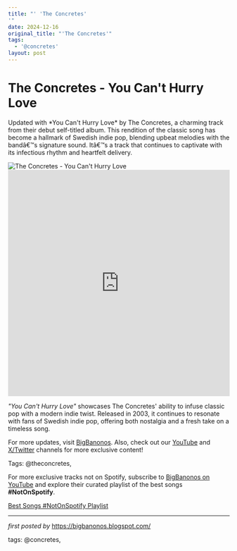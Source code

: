```yaml
---
title: "' 'The Concretes'
'"
date: 2024-12-16
original_title: "'The Concretes'"
tags:
  - '@concretes'
layout: post
---
```

<!-- Title of the Post -->
<h1 >The Concretes - You Can't Hurry Love</h1> <!-- Introductory Text -->
<p >Updated with *You Can't Hurry Love* by The Concretes, a charming track from their debut self-titled album. This rendition of the classic song has become a hallmark of Swedish indie pop, blending upbeat melodies with the bandâ€™s signature sound. Itâ€™s a track that continues to captivate with its infectious rhythm and heartfelt delivery.</p> <!-- Featured Image -->
<div > <img src="https://lastfm.freetls.fastly.net/i/u/ar0/23cb127f235743ffae6e63265e93bead.jpg" alt="The Concretes - You Can't Hurry Love" />
</div> <!-- YouTube Video Embed -->
<div > <iframe width="100%" height="514" src="https://www.youtube.com/embed/dw8y8uDrgR4" title="The Concretes - You Can't Hurry Love (Official Video)" frameborder="0" allow="accelerometer; autoplay; clipboard-write; encrypted-media; gyroscope; picture-in-picture; web-share" referrerpolicy="strict-origin-when-cross-origin" allowfullscreen></iframe>
</div> <!-- Song Information -->
<div > <p><em>"You Can't Hurry Love"</em> showcases The Concretes' ability to infuse classic pop with a modern indie twist. Released in 2003, it continues to resonate with fans of Swedish indie pop, offering both nostalgia and a fresh take on a timeless song.</p>
</div> <!-- Footer Links -->
<div > <p>For more updates, visit <a href="https://bigbanonos.blogspot.com/" target="_blank">BigBanonos</a>. Also, check out our <a href="https://www.youtube.com/@BigBanonos" target="_blank">YouTube</a> and <a href="https://x.com/bigbanonos" target="_blank">X/Twitter</a> channels for more exclusive content!</p>
</div> <!-- Tags -->
<p >Tags: @theconcretes,</p>


<!--Subscribe and Playlist Links-->
<div>
    <p>For more exclusive tracks not on Spotify, subscribe to <a href="https://www.youtube.com/@BigBanonos" target="_blank">BigBanonos on YouTube</a> and explore their curated playlist of the best songs <strong>#NotOnSpotify</strong>.</p>
    <p><a href="https://www.youtube.com/playlist?list=PLtuNtuTatqI0kFahUCbtbfenC_ET5O_tr" target="_blank">Best Songs #NotOnSpotify Playlist<br /></a></p></div>

<hr />

<p><em>first posted by</em> <a href="https://bigbanonos.blogspot.com/" rel="noopener" target="_new">https://bigbanonos.blogspot.com/</a></p>

<p>tags: @concretes,</p>
